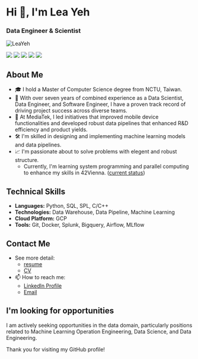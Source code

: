# Hi 👋, I'm Lea Yeh
### Data Engineer & Scientist

![LeaYeh](https://komarev.com/ghpvc/?username=LeaYeh&color=brightgreen&style=flat)

![](https://github-profile-summary-cards.vercel.app/api/cards/profile-details?username=LeaYeh&theme=github)
![](https://github-profile-summary-cards.vercel.app/api/cards/repos-per-language?username=LeaYeh&theme=github)
![](https://github-profile-summary-cards.vercel.app/api/cards/most-commit-language?username=LeaYeh&theme=github)
![](https://github-profile-summary-cards.vercel.app/api/cards/stats?username=LeaYeh&theme=github)
![](https://github-profile-summary-cards.vercel.app/api/cards/productive-time?username=LeaYeh&theme=github)

## About Me
- 🎓 I hold a Master of Computer Science degree from NCTU, Taiwan.
- 💼 With over seven years of combined experience as a Data Scientist, Data Engineer, and Software Engineer, I have a proven track record of driving project success across diverse teams.
- 🌟 At MediaTek, I led initiatives that improved mobile device functionalities and developed robust data pipelines that enhanced R&D efficiency and product yields.
- 🛠️ I'm skilled in designing and implementing machine learning models and data pipelines.
- 📈 I'm passionate about to solve problems with elegent and robust structure.
  - Currently, I'm learning system programming and parallel computing to enhance my skills in 42Vienna. ([current status](https://github.com/LeaYeh/LeaYeh/42_stats.md))

## Technical Skills
- **Languages:** Python, SQL, SPL, C/C++
- **Technologies:** Data Warehouse, Data Pipeline, Machine Learning
- **Cloud Platform:** GCP
- **Tools:** Git, Docker, Splunk, Bigquery, Airflow, MLflow


## Contact Me
- See more detail:
  - [resume](https://www.canva.com/design/DAGDPnlNmwg/B7jRHt7zizxllfvqhtqtog/view?utm_content=DAGDPnlNmwg&utm_campaign=designshare&utm_medium=link&utm_source=viewer)
  - [CV](https://registry.jsonresume.org/LeaYeh)
- 📫 How to reach me:
  - [LinkedIn Profile](https://www.linkedin.com/in/lea-yeh-60296b74/)
  - [Email](lea.yeh.ml@gmail.com)

## I'm looking for opportunities
I am actively seeking opportunities in the data domain, particularly positions related to Machine Learning Operation Engineering, Data Science, and Data Engineering.

Thank you for visiting my GitHub profile!
